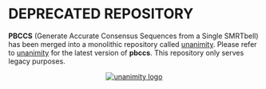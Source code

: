 # DEPRECATED REPOSITORY
**PBCCS** (Generate Accurate Consensus Sequences from a Single SMRTbell) 
has been merged into a monolithic repository called 
[unanimity](https://github.com/PacificBiosciences/unanimity). 
Please refer to [unanimity](https://github.com/PacificBiosciences/unanimity) 
for the latest version of **pbccs**. This repository only serves legacy purposes.

<a href="https://github.com/PacificBiosciences/unanimity">
  <p align="center">
    <img src="https://github.com/PacificBiosciences/unanimity/blob/master/doc/img/unanimity.png" alt="unanimity logo"/>
  </p>
</a>